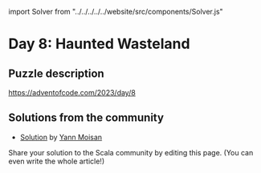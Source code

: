 import Solver from "../../../../../website/src/components/Solver.js"

# Day 8: Haunted Wasteland

## Puzzle description

https://adventofcode.com/2023/day/8

## Solutions from the community

- [Solution](https://github.com/YannMoisan/advent-of-code/blob/master/2023/src/main/scala/Day8.scala) by [Yann Moisan](https://github.com/YannMoisan)

Share your solution to the Scala community by editing this page. (You can even write the whole article!)
